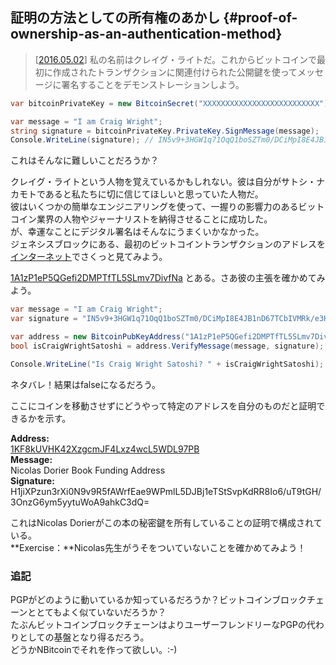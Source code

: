 ## 証明の方法としての所有権のあかし {#proof-of-ownership-as-an-authentication-method}

> \[[2016.05.02](https://www.youtube.com/watch?v=dZNtbAFnr-0)\] 私の名前はクレイグ・ライトだ。これからビットコインで最初に作成されたトランザクションに関連付けられた公開鍵を使ってメッセージに署名することをデモンストレーションしよう。

```cs
var bitcoinPrivateKey = new BitcoinSecret("XXXXXXXXXXXXXXXXXXXXXXXXXX");

var message = "I am Craig Wright";
string signature = bitcoinPrivateKey.PrivateKey.SignMessage(message);
Console.WriteLine(signature); // IN5v9+3HGW1q71OqQ1boSZTm0/DCiMpI8E4JB1nD67TCbIVMRk/e3KrTT9GvOuu3NGN0w8R2lWOV2cxnBp+Of8c=
```

これはそんなに難しいことだろうか？

クレイグ・ライトという人物を覚えているかもしれない。彼は自分がサトシ・ナカモトであると私たちに切に信じてほしいと思っていた人物だ。  
彼はいくつかの簡単なエンジニアリングを使って、一握りの影響力のあるビットコイン業界の人物やジャーナリストを納得させることに成功した。  
が、幸運なことにデジタル署名はそんなにうまくいかなかった。  
ジェネシスブロックにある、最初のビットコイントランザクションのアドレスを[インターネット](https://en.bitcoin.it/wiki/Genesis_block)でさくっと見てみよう。

[1A1zP1eP5QGefi2DMPTfTL5SLmv7DivfNa](https://blockchain.info/address/1A1zP1eP5QGefi2DMPTfTL5SLmv7DivfNa) とある。さあ彼の主張を確かめてみよう。

```cs
var message = "I am Craig Wright";
var signature = "IN5v9+3HGW1q71OqQ1boSZTm0/DCiMpI8E4JB1nD67TCbIVMRk/e3KrTT9GvOuu3NGN0w8R2lWOV2cxnBp+Of8c=";

var address = new BitcoinPubKeyAddress("1A1zP1eP5QGefi2DMPTfTL5SLmv7DivfNa");
bool isCraigWrightSatoshi = address.VerifyMessage(message, signature);

Console.WriteLine("Is Craig Wright Satoshi? " + isCraigWrightSatoshi);
```

ネタバレ！結果はfalseになるだろう。

ここにコインを移動させずにどうやって特定のアドレスを自分のものだと証明できるかを示す。

**Address:**  
[1KF8kUVHK42XzgcmJF4Lxz4wcL5WDL97PB](https://blockchain.info/address/1KF8kUVHK42XzgcmJF4Lxz4wcL5WDL97PB)  
**Message:**  
Nicolas Dorier Book Funding Address  
**Signature:**  
H1jiXPzun3rXi0N9v9R5fAWrfEae9WPmlL5DJBj1eTStSvpKdRR8Io6/uT9tGH/3OnzG6ym5yytuWoA9ahkC3dQ=

これはNicolas Dorierがこの本の秘密鍵を所有していることの証明で構成されている。  
**Exercise：**Nicolas先生がうそをついていないことを確かめてみよう！

### 追記

PGPがどのように動いているか知っているだろうか？ビットコインブロックチェーンととてもよく似ていないだろうか？  
たぶんビットコインブロックチェーンはよりユーザーフレンドリーなPGPの代わりとしての基盤となり得るだろう。  
どうかNBitcoinでそれを作って欲しい。:-\)

